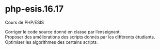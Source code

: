 # php-esis.16.17
Cours de PHP/ESIS


Corriger le code source donné en classe par l’enseignant. <br />
Proposer des améliorations des scripts donnés par les différents étudiants. <br />
Optimiser les algorithmes des certains scripts.

